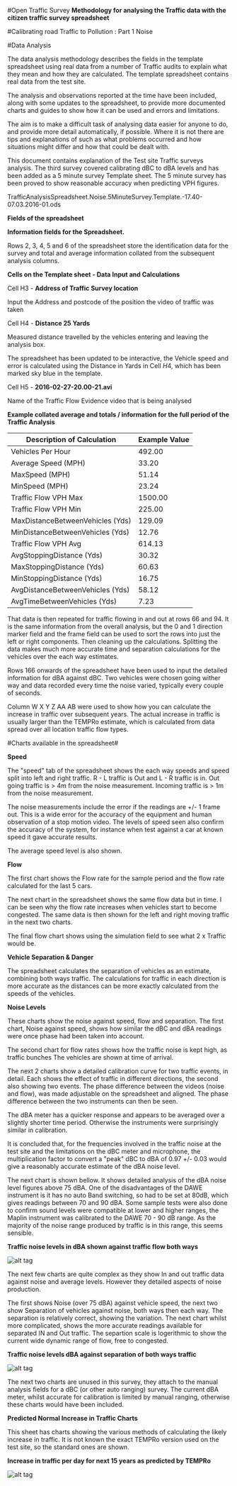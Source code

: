 #Open Traffic Survey
**Methodology for analysing the Traffic data with the citizen traffic survey spreadsheet**

#Calibrating road Traffic to Pollution : Part 1  Noise  

#Data Analysis   

The data analysis methodology describes the fields in the template spreadsheet using real data from a number of Traffic audits to explain what they mean and how they are calculated. The template spreadsheet contains real data from the test site.

The analysis and observations reported at the time have been included, along with some updates to the spreadsheet, to provide more documented charts and guides to show how it can be used and errors and limitations. 

The aim is to make a difficult task of analysing data easier for anyone to do, and provide more detail automatically, if possible. Where it is not there are tips and explanations of such as what problems occurred and how situations might differ and how that could be dealt with.

This document contains explanation of the Test site Traffic surveys analysis. The third survey covered calibrating dBC to dBA levels and has been added as a 5 minute survey Template sheet. The 5 minute survey has been proved to show reasonable accuracy when predicting VPH figures.

TrafficAnalysisSpreadsheet.Noise.5MinuteSurvey.Template.-17.40-07.03.2016-01.ods

**Fields of the spreadsheet**

**Information fields for the Spreadsheet.**

Rows 2, 3, 4, 5 and 6 of the spreadsheet store the identification data for the survey and total and average information collated from the subsequent analysis columns.  

**Cells on the Template sheet - Data Input and Calculations**

Cell H3  - **Address of Traffic Survey location**  

Input the Address and postcode of the position the video of traffic was taken

Cell H4 - **Distance  25 Yards**

Measured distance travelled by the vehicles entering and leaving the analysis box.

The spreadsheet has been updated to be interactive, the Vehicle speed and error is calculated using the Distance in Yards in Cell $H$4, which has been marked sky blue in the template.

Cell H5 - **2016-02-27-20.00-21.avi**

Name of the Traffic Flow Evidence video that is being analysed

**Example collated average and totals / information for the full period of the Traffic Analysis**

Description of Calculation | Example Value
-------------------------- | -------------
Vehicles Per Hour   |	492.00   
Average Speed (MPH)   |	33.20  
MaxSpeed (MPH)   |	51.14  
MinSpeed (MPH)   |	23.24  
Traffic Flow VPH Max   |	1500.00  
Traffic Flow VPH Min   |	225.00  
MaxDistanceBetweenVehicles (Yds)  |	129.09  
MinDistanceBetweenVehicles (Yds)  |	12.76  
Traffic Flow VPH Avg   |	614.13  
AvgStoppingDistance (Yds)  |	30.32  
MaxStoppingDistance (Yds)  |	60.63  
MinStoppingDistance (Yds)  |	16.75  
AvgDistanceBetweenVehicles (Yds)   |	58.12  
AvgTimeBetweenVehicles (Yds)   |	7.23
  


That data is then repeated for traffic flowing in and out at rows 66 and 94. It is the same information from the overall analysis, but the 0 and 1 direction marker field  and the frame field can be used to sort the rows into just the left or right components. Then cleaning up the calculations. Splitting the data makes much more accurate time and separation calculations for the vehicles over the each way estimates.

Rows 166 onwards of the spreadsheet have been used to input the detailed information for dBA against dBC. Two vehicles were chosen going wither way and data recorded every time the noise varied, typically every couple of seconds. 

Column  W X Y Z AA AB were used to show how you can calculate the increase in traffic over subsequent years. The actual increase in traffic is usually larger than the TEMPRo estimate, which is calculated from data spread over all location traffic flow types.

#Charts available in the spreadsheet#

**Speed**

The "speed" tab of the spreadsheet shows the each way speeds and speed split into left and right traffic. R - L traffic is Out and L - R traffic is in. Out going traffic is > 4m from the noise measurement. Incoming traffic is > 1m from the noise measurement.

The noise measurements include the error if the readings are +/- 1 frame out. This is a wide error for the accuracy of the equipment and human observation of a stop motion video. The levels of speed seen also confirm the accuracy of the system, for instance when test against a car at known speed it gave accurate results. 

The average speed level is also shown.

**Flow**

The first chart shows the Flow rate for the sample period and the flow rate calculated for the last 5 cars. 

The next chart in the spreadsheet shows the same flow data but in time. I can be seen why the flow rate increases when vehicles start to become congested.
The same data is then shown for the left and right moving traffic in the next two charts.

The final flow chart shows using the simulation field to see what 2 x Traffic would be.

**Vehicle Separation & Danger**  

The spreadsheet calculates the separation of vehicles as an estimate, combining both ways traffic. The calculations for  traffic in each direction is more accurate as the distances can be more exactly calculated from the speeds of the vehicles.

**Noise Levels**

These charts show the noise against speed, flow and separation. The first chart, Noise against speed, shows how similar the dBC and dBA readings were once phase had been taken into account.

The second chart for flow rates shows how the traffic noise is kept high, as traffic bunches The vehicles are shown at time of arrival.

The next 2 charts show a detailed calibration curve for two traffic events, in detail. Each shows the effect of traffic in different directions, the second also showing two events. The phase difference between the videos (noise and flow), was made adjustable on the spreadsheet and aligned. The phase difference between the two instruments can then be seen.

The dBA meter has a quicker response and appears to be averaged over a slightly shorter time period. Otherwise the instruments were surprisingly similar in calibration. 

It is concluded that, for the frequencies involved in the traffic noise at the test site and the limitations on the dBC meter and microphone, the multiplication factor to convert a "peak" dBC to dBA of 0.97 +/- 0.03 would give a reasonably accurate estimate of the dBA noise level.

The next chart is shown bellow. It shows detailed analysis of the dBA noise level figures above 75 dBA. One of the disadvantages of the DAWE instrument is it has no auto Band switching, so had to be set at 80dB, which gives readings between 70 and 90 dBA. Some sample tests were also done to confirm sound levels were compatible at lower and higher ranges, the Maplin instrument was calibrated to the DAWE 70 - 90 dB range. As the majority of the noise range produced by traffic is in this range, this seems sensible.

**Traffic noise levels in dBA shown against traffic flow both ways**

![alt tag](charts/TrafficSurvey-NoiseLevels.dBA.v.TrafficFlow-17.45-2016-03-07-01.jpg) 

The next few charts are quite complex as they show In and out traffic data against noise and average levels. However they detailed aspects of noise production.


The first shows Noise (over 75 dBA) against vehicle speed, the next two show Separation of vehicles against noise, both ways then each way. The separation is relatively correct, showing the variation. The next chart whilst more complicated, shows the more accurate readings available for separated IN and Out traffic. The separtion scale is logerithmic to show the current wide dynamic range of flow, free to congested.

**Traffic noise levels dBA against separation of both ways traffic**

![alt tag](charts/TrafficSurvey.Seperation.In.OutVehicles.v.NoiseOver75dBA.17.45.2016-03-07-01.jpg) 

The next two charts are unused in this survey, they attach to the manual analysis fields for a dBC (or other auto ranging) survey. The current dBA meter, whilst accurate for calibration is limited by manual ranging, otherwise these charts would have been included.

**Predicted Normal Increase in Traffic Charts**

This sheet has charts showing the various methods of calculating the likely increase in traffic. It is not known the exact TEMPRo version used on the test site, so the standard ones are shown.

**Increase in traffic per day for next 15 years as predicted by TEMPRo** 

![alt tag](charts/TrafficSurvey.TEMPRo.IncreaseInTraffic15years.17.45.2016-03-07-01.jpg)


